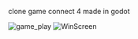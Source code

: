 clone game connect 4 made in godot


![game_play](https://github.com/kumisWasir/4-in-row/assets/171767053/dcd44ebd-b60c-4352-9fdf-8024e43edc13)
![WinScreen](https://github.com/kumisWasir/4-in-row/assets/171767053/8ac17cf2-c2f0-4c3a-8a72-491d698135fa)
